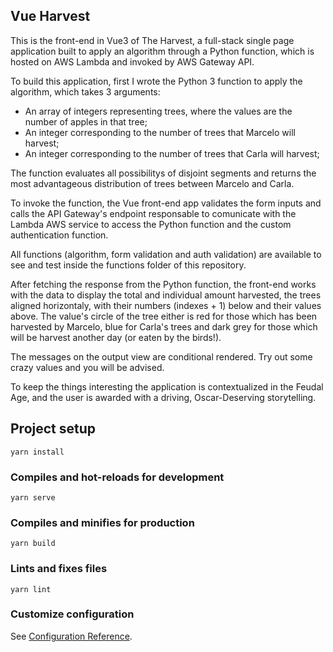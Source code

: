 ## Vue Harvest

This is the front-end in Vue3 of The Harvest, a full-stack single page application built to apply an algorithm through a Python function, which is hosted on AWS Lambda and invoked by AWS Gateway API.

To build this application, first I wrote the Python 3 function to apply the algorithm, which takes 3 arguments:
- An array of integers representing trees, where the values are the number of apples in that tree;
- An integer corresponding to the number of trees that Marcelo will harvest;
- An integer corresponding to the number of trees that Carla will harvest;

The function evaluates all possibilitys of disjoint segments and returns the most advantageous distribution of trees between Marcelo and Carla.

To invoke the function, the Vue front-end app validates the form inputs and calls the API Gateway's endpoint responsable to comunicate with the Lambda AWS service to access the Python function and the custom authentication function.

All functions (algorithm, form validation and auth validation) are available to see and test inside the functions folder of this repository.

After fetching the response from the Python function, the front-end works with the data to display the total and individual amount harvested, the trees aligned horizontaly, with their numbers (indexes + 1) below and their values above. The value's circle of the tree either is red for those which has been harvested by Marcelo, blue for Carla's trees and dark grey for those which will be harvest another day (or eaten by the birds!).

The messages on the output view are conditional rendered. Try out some crazy values and you will be advised.

To keep the things interesting the application is contextualized in the Feudal Age, and the user is awarded with a driving, Oscar-Deserving storytelling.





## Project setup
```
yarn install
```

### Compiles and hot-reloads for development
```
yarn serve
```

### Compiles and minifies for production
```
yarn build
```

### Lints and fixes files
```
yarn lint
```

### Customize configuration
See [Configuration Reference](https://cli.vuejs.org/config/).
